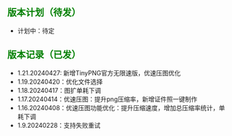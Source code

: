 
## <font color=green>版本计划（待发）</font>

- 计划中：待定


## <font color=green>版本记录（已发）</font>

- 1.21.20240427: 新增TinyPNG官方无限速版，优速压图优化
- 1.19.20240420：优化文件选择
- 1.18.20240417：图扩单耗下调
- 1.17.20240414：优速压图：提升png压缩率，新增证件照一键制作
- 1.16.20240408：优速压图功能优化：提升压缩速度，增加总压缩率统计，单耗下调
- 1.9.20240228：支持失败重试

